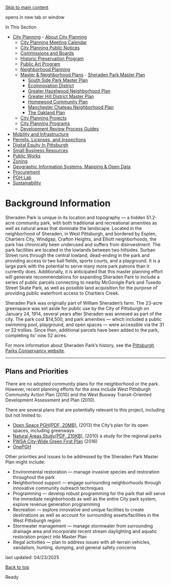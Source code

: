 [Skip to main content](https://www.pittsburghpa.gov/Business-Development/City-Planning/Master-Neighborhood-Plans/Sheraden-Park-Master-Plan/Background-Information#main-content)

opens in new tab or window

In This Section

- [City Planning](https://www.pittsburghpa.gov/Business-Development/City-Planning)  - [About City Planning](https://www.pittsburghpa.gov/Business-Development/City-Planning/About-DCP)
  - [City Planning Meeting Calendar](https://www.pittsburghpa.gov/Business-Development/City-Planning/City-Planning-Meetings)
  - [City Planning Public Notices](https://www.pittsburghpa.gov/Business-Development/City-Planning/Public-Notices)
  - [Commissions and Boards](https://www.pittsburghpa.gov/Business-Development/City-Planning/Commissions-and-Boards)
  - [Historic Preservation Program](https://www.pittsburghpa.gov/Business-Development/City-Planning/Historic-Preservation-Program)
  - [Public Art Program](https://www.pittsburghpa.gov/Business-Development/City-Planning/Public-Art)
  - [Neighborhood Planning](https://www.pittsburghpa.gov/Business-Development/City-Planning/Neighborhood-Planning)
  - [Master & Neighborhood Plans](https://www.pittsburghpa.gov/Business-Development/City-Planning/Master-Neighborhood-Plans)    - [Sheraden Park Master Plan](https://www.pittsburghpa.gov/Business-Development/City-Planning/Master-Neighborhood-Plans/Sheraden-Park-Master-Plan)
    - [South Side Park Master Plan](https://www.pittsburghpa.gov/Business-Development/City-Planning/Master-Neighborhood-Plans/South-Side-Park-Master-Plan)
    - [Ecoinnovation District](https://www.pittsburghpa.gov/Business-Development/City-Planning/Master-Neighborhood-Plans/Ecoinnovation-District)
    - [Greater Hazelwood Neighborhood Plan](https://www.pittsburghpa.gov/Business-Development/City-Planning/Master-Neighborhood-Plans/Greater-Hazelwood-Neighborhood-Plan)
    - [Greater Hill District Master Plan](https://www.pittsburghpa.gov/Business-Development/City-Planning/Master-Neighborhood-Plans/Greater-Hill-District-Master-Plan)
    - [Homewood Community Plan](https://www.pittsburghpa.gov/Business-Development/City-Planning/Master-Neighborhood-Plans/Homewood-Community-Plan)
    - [Manchester Chateau Neighborhood Plan](https://www.pittsburghpa.gov/Business-Development/City-Planning/Master-Neighborhood-Plans/Manchester-Chateau-Neighborhood-Plan)
    - [The Oakland Plan](https://www.pittsburghpa.gov/Business-Development/City-Planning/Master-Neighborhood-Plans/The-Oakland-Plan)
  - [City Planning Projects](https://www.pittsburghpa.gov/Business-Development/City-Planning/Projects)
  - [City Planning Programs](https://www.pittsburghpa.gov/Business-Development/City-Planning/Planning-Programs)
  - [Development Review Process Guides](https://www.pittsburghpa.gov/Business-Development/City-Planning/Process-Guides)
- [Mobility and Infrastructure](https://www.pittsburghpa.gov/Business-Development/Mobility-and-Infrastructure)
- [Permits, Licenses, and Inspections](https://www.pittsburghpa.gov/Business-Development/Permits-Licenses-and-Inspections)
- [Digital Equity In Pittsburgh](https://www.pittsburghpa.gov/Business-Development/Digital-Equity-In-Pittsburgh)
- [Small Business Resources](https://www.pittsburghpa.gov/Business-Development/Small-Business-Resources)
- [Public Works](https://www.pittsburghpa.gov/Business-Development/Public-Works)
- [Zoning](https://www.pittsburghpa.gov/Business-Development/Zoning)
- [Geographic Information Systems, Mapping & Open Data](https://www.pittsburghpa.gov/Business-Development/Geographic-Information-Systems-Mapping-Open-Data)
- [Procurement](https://www.pittsburghpa.gov/Business-Development/Procurement)
- [PGH Lab](https://www.pittsburghpa.gov/Business-Development/PGH-Lab)
- [Sustainability](https://www.pittsburghpa.gov/Business-Development/Sustainability)

# Background Information

Sheraden Park is unique in its location and topography — a hidden 51.2-acre community park, with both traditional and recreational amenities as well as natural areas that dominate the landscape. Located in the neighborhood of Sheraden, in West Pittsburgh, and bordered by Esplen, Chartiers City, Windgap, Crafton Heights, and Elliott neighborhoods, the park has chronically been underused and suffers from disinvestment. The park facilities are located in the lowlands between two hillsides. Surban Street runs through the central lowland, dead-ending in the park and providing access to two ball fields, sports courts, and a playground. It is a large park with the potential to serve many more park patrons than it currently does. Additionally, it is anticipated that this master planning effort will generate recommendations for expanding Sheraden Park to include a series of public parcels connecting to nearby McGonigle Park and Tuxedo Street Skate Park, as well as possible land acquisition for the purpose of providing public waterfront access to Chartiers Creek.

Sheraden Park was originally part of William Sheraden’s farm. The 23-acre greenspace was set aside for public use by the City of Pittsburgh on January 24, 1914, several years after Sheraden was annexed as part of the city. The park cost $14,500, and park amenities — which included a public swimming pool, playground, and open spaces — were accessible via the 31 or 32 trollies. Since then, additional parcels have been added to the park, completing its' now 52 acres.

For more information about Sheraden Park’s history, see the [Pittsburgh Parks Conservancy website](https://pittsburghparks.org/explore-your-parks/park-overview-and-map/).

* * *

## Plans and Priorities

There are no adopted community plans for the neighborhood or the park. However, recent planning efforts for the area include West Pittsburgh Community Action Plan (2010) and the West Busway Transit-Oriented Development Assessment and Plan (2010).

There are several plans that are potentially relevant to this project, including but not limited to:

- [Open Space PGH(PDF, 20MB)](https://www.pittsburghpa.gov/files/assets/city/v/1/dcp/documents/openspacepgh-lo-res.pdf), (2013) the City’s plan for its open spaces, including greenways
- [Natural Areas Study(PDF, 210KB)](https://www.pittsburghpa.gov/files/assets/city/v/1/dcp/documents/natural_areas_study_executive_summary_2010.pdf), (2010) a study for the regional parks
- [PWSA City-Wide Green First Plan](https://pgh2o.com/City-Wide-Green-Plan) (2016)
- [OnePGH](https://www.pittsburghpa.gov/onepgh/)

Other priorities and issues to be addressed by the Sheraden Park Master Plan might include:

- Environmental restoration — manage invasive species and restoration throughout the park
- Neighborhood support — engage surrounding neighborhoods through innovative community outreach techniques
- Programming — develop robust programming for the park that will serve the immediate neighborhoods as well as the entire City park system, explore revenue generation programming
- Recreation — explore innovative and unique facilities to create destinations as well as account for surrounding assets/facilities in the West Pittsburgh region
- Stormwater management — manage stormwater from surrounding drainage area and incorporate recent stream daylighting and aquatic restoration project into Master Plan
- Illegal activities — plan to address issues with all-terrain vehicles, vandalism, hunting, dumping, and general safety concerns

last updated: 04/23/2025

[Back to top](https://www.pittsburghpa.gov/Business-Development/City-Planning/Master-Neighborhood-Plans/Sheraden-Park-Master-Plan/Background-Information#body-top)

Ready
